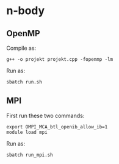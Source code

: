 # n-body

## OpenMP
Compile as:
```
g++ -o projekt projekt.cpp -fopenmp -lm
```

Run as:
```
sbatch run.sh
```

## MPI
First run these two commands:
```
export OMPI_MCA_btl_openib_allow_ib=1
module load mpi
```

Run as:
```
sbatch run_mpi.sh
```
